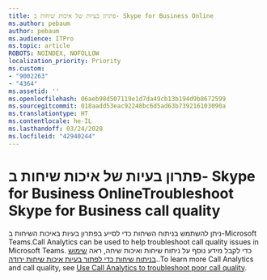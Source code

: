 ```yaml
---
title: פתרון בעיות של איכות שיחות ב- Skype for Business Online
ms.author: pebaum
author: pebaum
ms.audience: ITPro
ms.topic: article
ROBOTS: NOINDEX, NOFOLLOW
localization_priority: Priority
ms.custom:
- "9002263"
- "4364"
ms.assetid: ''
ms.openlocfilehash: 06aeb98d507119e1d7da49cb13b194d9b8672599
ms.sourcegitcommit: 018aadd53eac92248bc6d5ad63b739216103090a
ms.translationtype: HT
ms.contentlocale: he-IL
ms.lasthandoff: 03/24/2020
ms.locfileid: "42940244"
---
```

# <a name="troubleshoot-skype-for-business-call-quality"></a><span data-ttu-id="ca1fb-102">פתרון בעיות של איכות שיחות ב- Skype for Business Online</span><span class="sxs-lookup"><span data-stu-id="ca1fb-102">Troubleshoot Skype for Business call quality</span></span>

<span data-ttu-id="ca1fb-103">ניתן להשתמש בניתוח השיחות כדי לסייע בפתרון בעיות באיכות השיחות ב-Microsoft Teams.</span><span class="sxs-lookup"><span data-stu-id="ca1fb-103">Call Analytics can be used to help troubleshoot call quality issues in Microsoft Teams.</span></span> <span data-ttu-id="ca1fb-104">כדי לקבל מידע נוסף על ניתוח שיחות ואיכות שיחה, ראה [שימוש בניתוח שיחות כדי לפתור בעיות איכות שיחות ירודה](https://docs.microsoft.com/MicrosoftTeams/use-call-analytics-to-troubleshoot-poor-call-quality)..</span><span class="sxs-lookup"><span data-stu-id="ca1fb-104">To learn more Call Analytics and call quality, see [Use Call Analytics to troubleshoot poor call quality](https://docs.microsoft.com/MicrosoftTeams/use-call-analytics-to-troubleshoot-poor-call-quality).</span></span>
